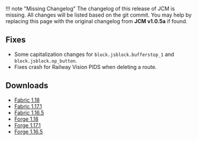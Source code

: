 !!! note "Missing Changelog"
    The changelog of this release of JCM is missing. All changes will be listed based on the git commit.
    You may help by replacing this page with the original changelog from **JCM v1.0.5a** if found.

## Fixes
* Some capitalization changes for `block.jsblock.bufferstop_1` and `block.jsblock.op_button`.
* Fixes crash for Railway Vision PIDS when deleting a route.

## Downloads
- [Fabric 1.18](https://joban.org/JCM/1.0.5a/joestu-client-mod-fabric-1.18-1.0.5a.jar)
- [Fabric 1.17.1](https://joban.org/JCM/1.0.5a/joestu-client-mod-fabric-1.17.1-1.0.5a.jar)
- [Fabric 1.16.5](https://joban.org/JCM/1.0.5a/joestu-client-mod-fabric-1.16.5-1.0.5a.jar)
- [Forge 1.18](https://joban.org/JCM/1.0.5a/joestu-client-mod-forge-1.18-1.0.5a.jar)
- [Forge 1.17.1](https://joban.org/JCM/1.0.5a/joestu-client-mod-forge-1.17.1-1.0.5a.jar)
- [Forge 1.16.5](https://joban.org/JCM/1.0.5a/joestu-client-mod-forge-1.16.5-1.0.5a.jar)